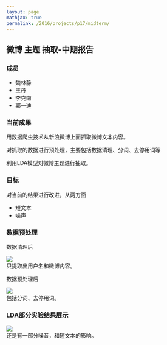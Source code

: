 ```yaml
---
layout: page
mathjax: true
permalink: /2016/projects/p17/midterm/
---
```


## 微博 主题 抽取-中期报告

### 成员

- 魏林静
- 王丹
- 李克南
- 郭一迪

### 当前成果

用数据爬虫技术从新浪微博上面抓取微博文本内容。

对抓取的数据进行预处理，主要包括数据清理、分词、去停用词等

利用LDA模型对微博主题进行抽取。


### 目标

对当前的结果进行改进，从两方面
- 短文本
- 噪声

### 数据预处理

数据清理后

<div class="fig figcenter fighighlight">
    <a href="image/srcpicture.jpg"><img src="image/srcpicture.jpg" ></a>
    <div class="figcaption">只提取出用户名和微博内容。</div>
</div>


数据预处理后

<div class="fig figcenter fighighlight">
    <a href="image/prepicture.jpg"><img src="image/prepicture.jpg" ></a>
    <div class="figcaption">包括分词、去停用词。</div>
</div>


### LDA部分实验结果展示

<div class="fig figcenter fighighlight">
    <a href="image/lastpic.jpg"><img src="image/lastpic.jpg" ></a>
    <div class="figcaption">还是有一部分噪音，和短文本的影响。</div>
</div>
